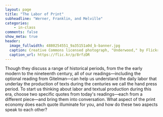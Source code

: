 ```yaml
---
layout: page
title: "The Labor of Print"
subheadline: "Werner, Franklin, and Melville"
categories:
    - in-class
comments: false
show_meta: true
header:
  image_fullwidth: 4880254551_9a35151a0d_b-banner.jpg
  caption: Creative Commons licensed photograph, "Underwood," by Flickr user Canned Muffins
  caption_url: https://flic.kr/p/8rfzDR
---
```


Though they discuss a range of historical periods, from the the early modern to the nineteenth century, all of our readings—including the optional reading from Gitelman—can help us understand the daily labor that underlay the production of texts during the centuries we call the hand press period. To start us thinking about labor and textual production during this era, choose two specific quotes from today's readings—each from a different piece—and bring them into conversation. What aspect of the print economy does each quote illuminate for you, and how do these two aspects speak to each other?  